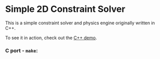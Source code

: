 # Simple 2D Constraint Solver

This is a simple constraint solver and physics engine originally written in C++.

To see it in action, check out the [C++ demo](https://github.com/ange-yaghi/scs-2d-demo).

### C port - `make`:

```

```
